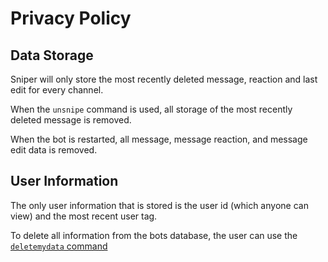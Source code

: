 # Privacy Policy

## Data Storage

Sniper will only store the most recently deleted message, reaction and last edit for every channel.

When the `unsnipe` command is used, all storage of the most recently deleted message is removed.

When the bot is restarted, all message, message reaction, and message edit data is removed.

## User Information

The only user information that is stored is the user id (which anyone can view) and the most recent user tag.

To delete all information from the bots database, the user can use the [`deletemydata` command](./commands/README.md#deletealldata)
